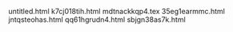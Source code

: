 untitled.html
k7cj018tih.html
mdtnackkqp4.tex
35eg1earmmc.html
jntqsteohas.html
qq61hgrudn4.html
sbjgn38as7k.html